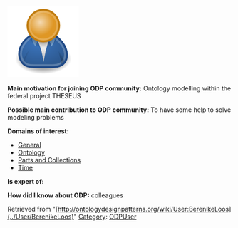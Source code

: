 [![Image:ODPUser.png](../images/a/a6/ODPUser.png)](../Image/ODPUser.png "Image:ODPUser.png")




  





__Main motivation for joining ODP community:__ Ontology modelling within the federal project THESEUS


__Possible main contribution to ODP community:__ To have some help to solve modeling problems


__Domains of interest:__



* [General](../Community/General "Community:General")
* [Ontology](../Community/Ontology-based_models "Community:Ontology")
* [Parts and Collections](../Community/Parts_and_Collections "Community:Parts and Collections")
* [Time](../Community/Time "Community:Time")


__Is expert of:__


  

__How did I know about ODP:__ colleagues






Retrieved from "[http://ontologydesignpatterns.org/wiki/User:BerenikeLoos](../User/BerenikeLoos)"
 [Category](http://ontologydesignpatterns.org/wiki/Special:Categories "Special:Categories"): [ODPUser](../Category/ODPUser "Category:ODPUser")